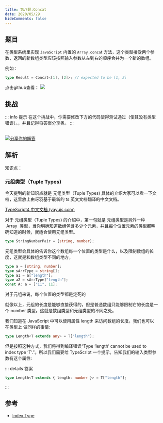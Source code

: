 ```yaml
---
title: 第八题:Concat
date: 2020/05/29
hideComments: false
---
```


## 题目

在类型系统里实现 `JavaScript` 内置的 `Array.conca`t 方法，这个类型接受两个参数，返回的新数组类型应该按照输入参数从左到右的顺序合并为一个新的数组。

例如：

```ts
type Result = Concat<[1], [2]>; // expected to be [1, 2]
```

<p align='left'>
  点击github查看：

  <a href='https://github.com/paiDaXing-web/You-Don-t-Know-TS/blob/main/vuepress/docs/challenge/1.8.concat.md'>
    <img src='https://img.shields.io/badge/Github-1.8k+-143?logo=typescript&color=3178C6&logoColor=fff' />
  </a>
</p>

## 挑战

::: info 提示
在这个挑战中，你需要修改下方的代码使得测试通过（使其没有类型错误）。，并且记得将答案分享奥。
:::

<CodeBox surl="https://stackblitz.com/edit/typescript-wgcecz?embed=1&file=1.8.concat.ts&hideExplorer=1&hideNavigation=1&theme=dark&view=editor" />

<!--info-footer-start--><br> <a href="https://github.com/paiDaXing-web/You-Don-t-Know-TS/issues/new?assignees=paiDaXing-web&labels=answer&template=1-8%E5%AE%9E%E7%8E%B0-concat.md&title=1-8%E5%AE%9E%E7%8E%B0-concat.md" target="_blank"><img src="https://6d78-mxm1923893223-ulteh-1302287111.tcb.qcloud.la/-%E5%88%86%E4%BA%AB%E4%BD%A0%E7%9A%84%E8%A7%A3%E7%AD%94-teal.svg?sign=8bb2a2a3bd2b1cc8f86bfd919d53197e&t=1668143704" alt="分享你的解答"/></a>  <!--info-footer-end-->

## 解析

知识点：

### 元组类型（Tuple Types)

今天提到的新知识点就是 元组类型（Tuple Types) 具体的介绍大家可以看一下文档，这里放上由冴羽基于最新的 ts 英文文档翻译的中文文档。

[TypeScript4 中文文档 (yayujs.com)](https://link.juejin.cn/?target=http%3A%2F%2Fts.yayujs.com%2Flearn-typescript%2Fhandbook%2FObjectTypes.html%23%25E5%2585%2583%25E7%25BB%2584%25E7%25B1%25BB%25E5%259E%258B-tuple-types)

对于 元组类型（Tuple Types) 的介绍中，第一句就是 元组类型是另外一种  Array  类型，当你明确知道数组包含多少个元素，并且每个位置元素的类型都明确知道的时候，就适合使用元组类型。

```ts
type StringNumberPair = [string, number];
```

元组类型会具体的告诉你这个数组每一个位置的类型是什么，以及限制数组的长度，这就是和数组类型不同的地方。

```typescript
type a = [string, number];
type sArrType = string[];
type a1 = a["length"];
type a2 = sArrType["length"];
const A: a = ["11", 11];
```

对于元组来说，每个位置的类型都是定死的

就像以上，元组的长度是能够直接获得的，但是普通数组只能够限制它的长度是一个 number 类型，这就是数组类型和元组类型的不同之处。

我们知道在 JavaScript 中可以使用属性 length 来访问数组的长度。我们也可以在类型上 做同样的事情:

```ts
type Length<T extends any> = T["length"];
```

但是按照这种方式，我们将得到编译错误“Type ‘length’ cannot be used to index type ‘T’.”。所以我们需要给 TypeScript 一个提示，告知我们的输入类型参数有这个属性:

::: details 答案

```typescript
type Length<T extends { length: number }> = T["length"];
```

:::

## 参考

- [Index Type](https://www.typescriptlang.org/docs/handbook/2/indexed-access-types.html)
